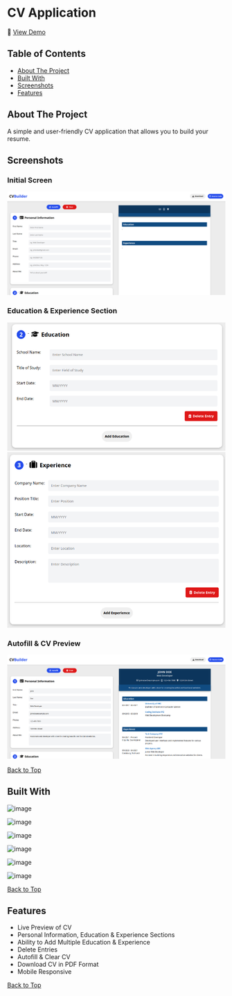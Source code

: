 # CV Application

🔗 [View Demo](https://brayden-cv-builder.netlify.app/)

## Table of Contents
- [About The Project](#about-the-project)
- [Built With](#built-with)
- [Screenshots](#screenshots)
- [Features](#features)

## About The Project
A simple and user-friendly CV application that allows you to build your resume.

## Screenshots

### Initial Screen
![](screenshots/initial-screen-cv-application.png)

### Education & Experience Section
![](screenshots/education-section-cv-application.png)
![](screenshots/experience-section-cv-application.png)

### Autofill & CV Preview
![](screenshots/autofill-cv-application.png)

[Back to Top](#cv-application)

## Built With
![image](https://img.shields.io/badge/HTML5-E34F26?style=for-the-badge&logo=html5&logoColor=white)

![image](https://img.shields.io/badge/CSS3-1572B6?style=for-the-badge&logo=css3&logoColor=white)

![image](https://img.shields.io/badge/JavaScript-323330?style=for-the-badge&logo=javascript&logoColor=F7DF1E)

![image](https://img.shields.io/badge/Webpack-8DD6F9?style=for-the-badge&logo=Webpack&logoColor=white)

![image](https://img.shields.io/badge/React-20232A?style=for-the-badge&logo=react&logoColor=61DAFB)

![image](https://img.shields.io/badge/Vite-B73BFE?style=for-the-badge&logo=vite&logoColor=FFD62E)

[Back to Top](#cv-application)

## Features

- Live Preview of CV 
- Personal Information, Education & Experience Sections
- Ability to Add Multiple Education & Experience
- Delete Entries
- Autofill & Clear CV
- Download CV in PDF Format
- Mobile Responsive

[Back to Top](#cv-application)
